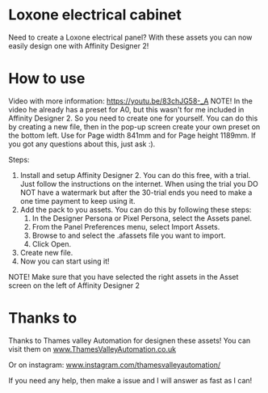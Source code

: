 # Loxone electrical cabinet
Need to create a Loxone electrical panel? With these assets you can now easily design one with Affinity Designer 2!

# How to use
Video with more information: https://youtu.be/83chJG58-_A
NOTE! In the video he already has a preset for A0, but this wasn't for me included in Affinity Designer 2. So you need to create one for yourself. You can do this by creating a new file, then in the pop-up screen create your own preset on the bottom left. Use for Page width 841mm and for Page height 1189mm. If you got any questions about this, just ask :).

Steps:
1. Install and setup Affinity Designer 2. You can do this free, with a trial. Just follow the instructions on the internet. When using the trial you DO NOT have a watermark but after the 30-trial ends you need to make a one time payment to keep using it.
2. Add the pack to you assets. You can do this by following these steps:
    1. In the Designer Persona or Pixel Persona, select the Assets panel.
    2. From the Panel Preferences menu, select Import Assets.
    3. Browse to and select the .afassets file you want to import.
    4. Click Open.
3. Create new file.
3. Now you can start using it!

NOTE! Make sure that you have selected the right assets in the Asset screen on the left of Affinity Designer 2

# Thanks to
Thanks to Thames valley Automation for designen these assets!
You can visit them on www.ThamesValleyAutomation.co.uk

Or on instagram: www.instagram.com/thamesvalleyautomation/

If you need any help, then make a issue and I will answer as fast as I can!
